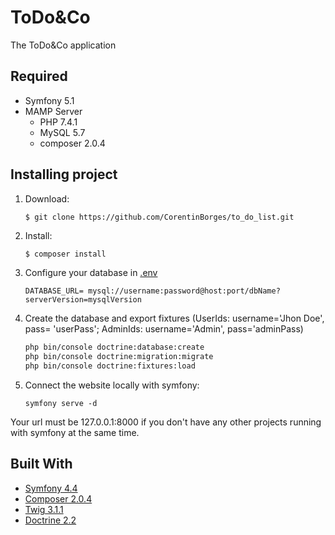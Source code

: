 # ToDo&Co

The ToDo&Co application

## Required

* Symfony 5.1
* MAMP Server
    * PHP 7.4.1
    * MySQL 5.7
    * composer 2.0.4

## Installing project

1.  Download:
    ```bash
    $ git clone https://github.com/CorentinBorges/to_do_list.git
    ```

2.  Install:
    ```
    $ composer install
    ```

3.  Configure your database in [.env](.env)
    ```
    DATABASE_URL= mysql://username:password@host:port/dbName?serverVersion=mysqlVersion
    ```

4.  Create the database and export fixtures 
    (UserIds: username='Jhon Doe', pass= 'userPass'; 
     AdminIds: username='Admin', pass='adminPass)
    
    ```bash
    php bin/console doctrine:database:create
    php bin/console doctrine:migration:migrate
    php bin/console doctrine:fixtures:load
    ```

6. Connect the website locally with symfony:
    ```
    symfony serve -d
    ```
Your url must be 127.0.0.1:8000 if you don't have any other projects running with symfony at the same time.


## Built With
*   [Symfony 4.4](https://symfony.com/)
*   [Composer 2.0.4](https://getcomposer.org/)
*   [Twig 3.1.1](https://twig.symfony.com/)
*   [Doctrine 2.2](https://www.doctrine-project.org/index.html)